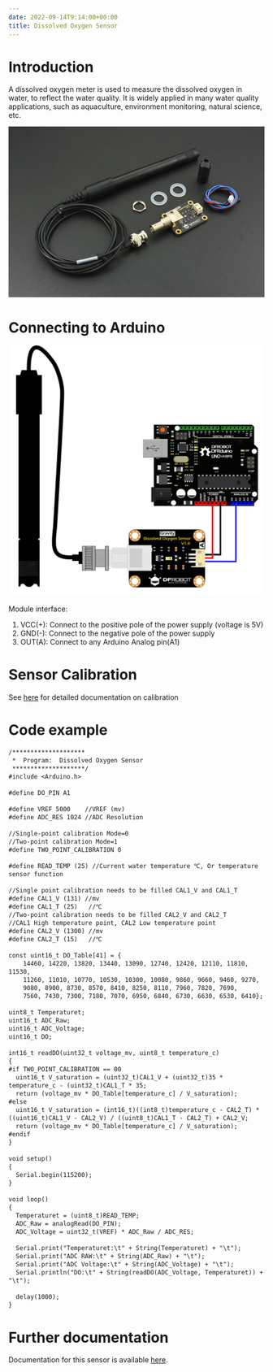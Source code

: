 ```yaml
---
date: 2022-09-14T9:14:00+00:00
title: Dissolved Oxygen Sensor
---
```


# Introduction

A dissolved oxygen meter is used to measure the dissolved oxygen in water, to reflect the water quality. It is widely applied in many water quality applications, such as aquaculture, environment monitoring, natural science, etc.
                    
![DO](img/DO.jpg)


                 
# Connecting to Arduino

![SEN0237](img/SEN0237.jpg)

Module interface:
1. VCC(+): Connect to the positive pole of the power supply (voltage is 5V)
2. GND(-): Connect to the negative pole of the power supply
3. OUT(A): Connect to any Arduino Analog pin(A1)

# Sensor Calibration

See [here](https://how2electronics.com/dissolved-oxygen-sensor-arduino-interfacing-tutorial) for detailed documentation on calibration  
                    
# Code example

``` arduino
/********************
 *  Program:  Dissolved Oxygen Sensor
 ********************/
#include <Arduino.h>
 
#define DO_PIN A1
 
#define VREF 5000    //VREF (mv)
#define ADC_RES 1024 //ADC Resolution
 
//Single-point calibration Mode=0
//Two-point calibration Mode=1
#define TWO_POINT_CALIBRATION 0
 
#define READ_TEMP (25) //Current water temperature ℃, Or temperature sensor function
 
//Single point calibration needs to be filled CAL1_V and CAL1_T
#define CAL1_V (131) //mv
#define CAL1_T (25)   //℃
//Two-point calibration needs to be filled CAL2_V and CAL2_T
//CAL1 High temperature point, CAL2 Low temperature point
#define CAL2_V (1300) //mv
#define CAL2_T (15)   //℃
 
const uint16_t DO_Table[41] = {
    14460, 14220, 13820, 13440, 13090, 12740, 12420, 12110, 11810, 11530,
    11260, 11010, 10770, 10530, 10300, 10080, 9860, 9660, 9460, 9270,
    9080, 8900, 8730, 8570, 8410, 8250, 8110, 7960, 7820, 7690,
    7560, 7430, 7300, 7180, 7070, 6950, 6840, 6730, 6630, 6530, 6410};
 
uint8_t Temperaturet;
uint16_t ADC_Raw;
uint16_t ADC_Voltage;
uint16_t DO;
 
int16_t readDO(uint32_t voltage_mv, uint8_t temperature_c)
{
#if TWO_POINT_CALIBRATION == 00
  uint16_t V_saturation = (uint32_t)CAL1_V + (uint32_t)35 * temperature_c - (uint32_t)CAL1_T * 35;
  return (voltage_mv * DO_Table[temperature_c] / V_saturation);
#else
  uint16_t V_saturation = (int16_t)((int8_t)temperature_c - CAL2_T) * ((uint16_t)CAL1_V - CAL2_V) / ((uint8_t)CAL1_T - CAL2_T) + CAL2_V;
  return (voltage_mv * DO_Table[temperature_c] / V_saturation);
#endif
}
 
void setup()
{
  Serial.begin(115200);
}
 
void loop()
{
  Temperaturet = (uint8_t)READ_TEMP;
  ADC_Raw = analogRead(DO_PIN);
  ADC_Voltage = uint32_t(VREF) * ADC_Raw / ADC_RES;
 
  Serial.print("Temperaturet:\t" + String(Temperaturet) + "\t");
  Serial.print("ADC RAW:\t" + String(ADC_Raw) + "\t");
  Serial.print("ADC Voltage:\t" + String(ADC_Voltage) + "\t");
  Serial.println("DO:\t" + String(readDO(ADC_Voltage, Temperaturet)) + "\t");
 
  delay(1000);
}
```

# Further documentation

Documentation for this sensor is available [here](https://www.dfrobot.com/product-1628.html).

